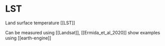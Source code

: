 # LST

Land surface temperature [[LST]]

Can be measured using [[Landsat]], [[Ermida_et_al_2020]] show examples using [[earth-engine]]